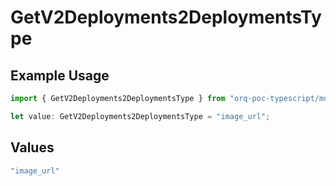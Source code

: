 # GetV2Deployments2DeploymentsType

## Example Usage

```typescript
import { GetV2Deployments2DeploymentsType } from "orq-poc-typescript/models/operations";

let value: GetV2Deployments2DeploymentsType = "image_url";
```

## Values

```typescript
"image_url"
```